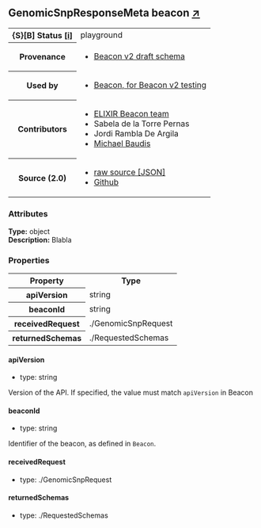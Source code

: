 
<div id="schema-header-title">
  <h2>GenomicSnpResponseMeta <span id="schema-header-title-project">beacon <a href="https://github.com/ga4gh-beacon/specification-v2-doc" target="_BLANK">&nearr;</a></span> </h2>
</div>

<table id="schema-header-table">
  <tr>
    <th>{S}[B] Status <a href="https://schemablocks.org/about/sb-status-levels.html">[i]</a></th>
    <td><div id="schema-header-status">playground</div></td>
  </tr>

  <tr>
    <th>Provenance</th>
    <td>
      <ul>
<li><a href="https://github.com/ga4gh-beacon/specification-v2">Beacon v2 draft schema</a></li>
      </ul>
    </td>
  </tr>
  <tr>
    <th>Used by</th>
    <td>
      <ul>
<li><a href="https://github.com/ga4gh-beacon/specification-v2">Beacon, for Beacon v2 testing</a></li>
      </ul>
    </td>
  </tr>

<!--more-->

  <tr>
    <th>Contributors</th>
    <td>
      <ul>
<li><a href="https://beacon-project.io/categories/people.html">ELIXIR Beacon team</a></li>
<li>Sabela de la Torre Pernas</li>
<li>Jordi Rambla De Argila</li>
<li><a href="https://orcid.org/0000-0002-9903-4248">Michael Baudis</a></li>
      </ul>
    </td>
  </tr>
  <tr>
    <th>Source (2.0)</th>
    <td>
      <ul>
        <li><a href="current/GenomicSnpResponseMeta.json" target="_BLANK">raw source [JSON]</a></li>
        <li><a href="https://github.com/ga4gh-beacon/specification-v2-doc/blob/master/schemas/GenomicSnpResponseMeta.yaml" target="_BLANK">Github</a></li>
      </ul>
    </td>
  </tr>
</table>

<div id="schema-attributes-title">
  <h3>Attributes</h3>
</div>

  
__Type:__ object  
__Description:__ Blabla

### Properties

<table id="schema-properties-table">
  <tr>
    <th>Property</th>
    <th>Type</th>
  </tr>
  <tr>
    <th>apiVersion</th>
    <td>string</td>
  </tr>
  <tr>
    <th>beaconId</th>
    <td>string</td>
  </tr>
  <tr>
    <th>receivedRequest</th>
    <td>./GenomicSnpRequest</td>
  </tr>
  <tr>
    <th>returnedSchemas</th>
    <td>./RequestedSchemas</td>
  </tr>

</table>


#### apiVersion

* type: string

Version of the API. If specified, the value must match `apiVersion` in Beacon


#### beaconId

* type: string

Identifier of the beacon, as defined in `Beacon`.



#### receivedRequest

* type: ./GenomicSnpRequest




#### returnedSchemas

* type: ./RequestedSchemas




